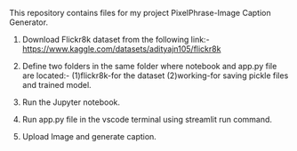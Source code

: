 This repository contains files for my project PixelPhrase-Image Caption Generator.

1. Download Flickr8k dataset from the following link:-
   https://www.kaggle.com/datasets/adityajn105/flickr8k

2. Define two folders in the same folder where notebook and app.py file are located:-
   (1)flickr8k-for the dataset
   (2)working-for saving pickle files and trained model.

3. Run the Jupyter notebook.
4. Run app.py file in the vscode terminal using streamlit run command.
5. Upload Image and generate caption.
